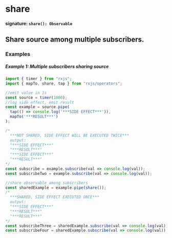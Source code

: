 # share

#### signature: `share(): Observable`

## Share source among multiple subscribers.

### Examples

##### Example 1: Multiple subscribers sharing source

```ts
import { timer } from "rxjs";
import { mapTo, share, tap } from "rxjs/operators";

//emit value in 1s
const source = timer(1000);
//log side effect, emit result
const example = source.pipe(
  tap(() => console.log('***SIDE EFFECT***')),
  mapTo('***RESULT***')
);

/*
  ***NOT SHARED, SIDE EFFECT WILL BE EXECUTED TWICE***
  output:
  "***SIDE EFFECT***"
  "***RESULT***"
  "***SIDE EFFECT***"
  "***RESULT***"
*/
const subscribe = example.subscribe(val => console.log(val));
const subscribeTwo = example.subscribe(val => console.log(val));

//share observable among subscribers
const sharedExample = example.pipe(share());
/*
  ***SHARED, SIDE EFFECT EXECUTED ONCE***
  output:
  "***SIDE EFFECT***"
  "***RESULT***"
  "***RESULT***"
*/
const subscribeThree = sharedExample.subscribe(val => console.log(val));
const subscribeFour = sharedExample.subscribe(val => console.log(val));
```